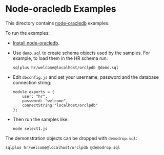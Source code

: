 # Node-oracledb Examples

This directory contains [node-oracledb](https://www.npmjs.com/package/oracledb) examples.

To run the examples:

- [Install node-oracledb](https://oracle.github.io/node-oracledb/INSTALL.html).


- Use `demo.sql` to create schema objects used by the samples.  For
  example, to load them in the HR schema run:

  ```
  sqlplus hr/welcome@localhost/orclpdb @demo.sql
  ```

- Edit `dbconfig.js` and set your username, password and the database
connection string:

  ```
  module.exports = {
      user: "hr",
      password: "welcome",
      connectString:"localhost/orclpdb"
  };

  ```

- Then run the samples like:

  ```
  node select1.js
  ```

The demonstration objects can be dropped with `demodrop.sql`:

  ```
  sqlplus hr/welcome@localhost/orclpdb @demodrop.sql
  ```
